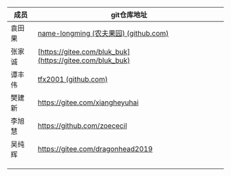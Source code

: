 | 成员   | git仓库地址                                                  |
| ------ | ------------------------------------------------------------ |
| 袁田果 | [name-longming (农夫果园) (github.com)](https://github.com/name-longming) |
| 张家诚 | [https://gitee.com/bluk_buk](https://gitee.com/bluk_buk)     |
| 谭丰伟 | [tfx2001 (github.com)](https://github.com/tfx2001)           |
| 樊建新 | https://gitee.com/xiangheyuhai                               |
| 李旭慧 | https://github.com/zoececil                                  |
| 吴纯辉 | https://gitee.com/dragonhead2019                             |
|        |                                                              |
|        |                                                              |
|        |                                                              |

